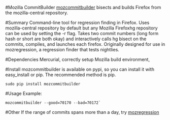 #Mozilla CommitBuilder
[mozcommitbuilder](http://samliu.github.com/mozcommitbuilder) bisects and builds Firefox from the mozilla-central repository.

#Summary
Command-line tool for regression finding in Firefox. Uses mozilla-central repository by default but any Mozilla Firefoxhg repository can be used by setting the -r flag. Takes two commit numbers (long form hash or short are both okay) and interactively calls hg bisect on the commits, compiles, and launches each firefox. Originally designed for use in mozregression, a regression finder that tests nightlies.

#Dependencies
Mercurial, correctly setup Mozilla build environment,

#Install
mozcommitbuilder is available on pypi, so you can install it with easy_install or pip. The recommended method is pip.

	sudo pip install mozcommitbuilder

#Usage
Example:

	mozcommitbuilder --good=70170 --bad=70172`

#Other
If the range of commits spans more than a day, try [mozregression](http://harthur.github.com/mozregression)
